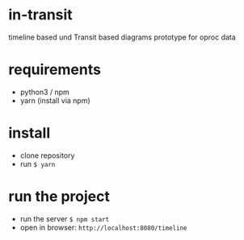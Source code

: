 # in-transit
timeline based und Transit based diagrams prototype for oproc data

# requirements

* python3 / npm
* yarn (install via npm)

# install

* clone repository
* run `$ yarn` 

# run the project

* run the server `$ npm start`
* open in browser: `http://localhost:8080/timeline`
